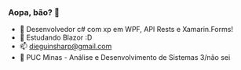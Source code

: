 ### Aopa, bão? 👋

- 🤔 Desenvolvedor c# com xp em WPF, API Rests e Xamarin.Forms!
- 📘 Estudando Blazor :D
- 📫 dieguinsharp@gmail.com
- 📘 PUC Minas - Análise e Desenvolvimento de Sistemas 3/não sei
